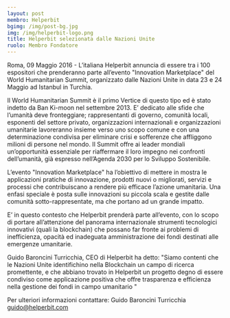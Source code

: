 ```yaml
---
layout: post
membro: Helperbit
bgimg: /img/post-bg.jpg
img: /img/helperbit-logo.png
title: Helperbit selezionata dalle Nazioni Unite
ruolo: Membro Fondatore
---
```


Roma, 09 Maggio 2016 - L’italiana Helperbit annuncia di essere tra i 100 espositori che prenderanno parte all’evento "Innovation Marketplace" del World Humanitarian Summit, organizzato dalle Nazioni Unite in data 23 e 24 Maggio ad Istanbul in Turchia.

<!-- more -->

Il World Humanitarian Summit è il primo Vertice di questo tipo ed è stato indetto da Ban Ki-moon nel settembre 2013. E’ dedicato alle sfide che l’umanità deve fronteggiare; rappresentanti di governo, comunità locali, esponenti del settore privato, organizzazioni internazionali e organizzazioni umanitarie lavoreranno insieme verso uno scopo comune e con una determinazione condivisa per eliminare crisi e sofferenze che affliggono milioni di persone nel mondo. Il Summit offre ai leader mondiali un’opportunità essenziale per riaffermare il loro impegno nei confronti dell’umanità, già espresso nell’Agenda 2030 per lo Sviluppo Sostenibile.

L’evento "Innovation Marketplace" ha l’obiettivo di mettere in mostra le applicazioni pratiche di innovazione, prodotti nuovi o migliorati, servizi e processi che contribuiscano a rendere più efficace l’azione umanitaria. Una enfasi speciale è posta sulle innovazioni su piccola scala e gestite dalle comunità sotto-rappresentate, ma che portano ad un grande impatto.

E’ in questo contesto che Helperbit prenderà parte all’evento, con lo scopo di portare all’attenzione del panorama internazionale strumenti tecnologici innovativi (quali la blockchain) che possano far fronte ai problemi di inefficienza, opacità ed inadeguata amministrazione dei fondi destinati alle emergenze umanitarie.

Guido Baroncini Turricchia, CEO di Helperbit ha detto: "Siamo contenti che le Nazioni Unite identifichino nella Blockchain un campo di ricerca promettente, e che abbiano trovato in Helperbit un progetto degno di essere condiviso come applicazione positiva che offre trasparenza e efficienza nella gestione dei fondi in campo umanitario "



Per ulteriori informazioni contattare:
Guido Baroncini Turricchia [guido@helperbit.com](mailto:guido@helperbit.com)
